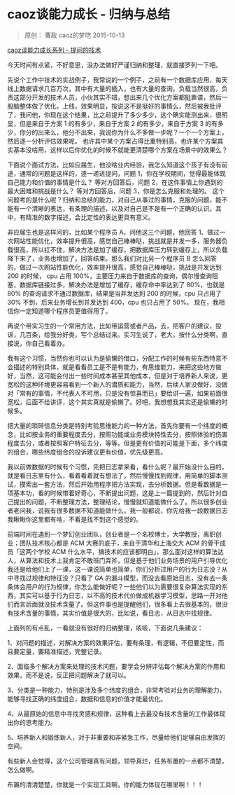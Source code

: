 # caoz谈能力成长 - 归纳与总结
> 原创： 曹政  caoz的梦呓  2015-10-13

[caoz谈能力成长系列 - 提问的技术](https://mp.weixin.qq.com/s?__biz=MzI0MjA1Mjg2Ng==&mid=209695455&idx=1&sn=4d9a296a87f9525907e1e58c85b0648b&scene=21#wechat_redirect)

今天时间有点紧，不好意思，没办法做好严谨归纳和整理，就直接罗列一下吧。

先说个工作中技术的实战例子，我常说的一个例子，之前有一个数据库应用，每天线上数据请求几百万次，其中有大量的插入，也有大量的查询。负载当然很高，负责这部分开发的技术人员，小伙其实不错，想出来几个优化方案都挺靠谱，然后一股脑整体做了优化，上线，效果明显，按说这不是挺好的事情么，然后被我批评了，我问他，你现在这个结果，比之前提升了多少多少，这个确实能测出来，很明显，但是来自于方案 1 的有多少，来自于方案 2 的有多少，来自于方案 3 的有多少，你分的出来么，他分不出来，我说你为什么不多做一步呢？一个一个方案上，然后逐一分析评估效果呢。 也许其中某个方案占得比重特别高，也许某个方案其实基本没啥用，这样以后你优化的时候不就能更清楚哪个方案在场景中的效果么？

下面说个面试方法，比如应届生，他没啥业内经验，我怎么知道这个孩子有没有前途，通常的问题是这样的，逐一递进提问，问题 1，你在学校期间，觉得最能体现自己能力和价值的事情是什么？ 等对方回答后，问题 2，在这件事情上你遇到的最大困难和挑战是什么？ 等对方回答后，问题 3，你是怎么克服和处理的。 这个问题考的是什么呢？归纳和总结的能力，对自己从事过的事情，克服的问题，能不能有一个清晰的表达，有条理的描述，以及对自己是不是有一个正确的认识。其中，有精准的数字描述，会比定性的表达更具有意义。

非应届生也是这样问的，比如某个程序员 A，问他这三个问题，他回答 1、做过一次网站性能优化，效率提升很高，感觉自己棒棒哒，挑战就是并发一多，服务器负载很高，所以扛不住，解决方法是加了缓存，把数据库压力转到缓存上，所以负载降下来了，业务也增加了，回答结束。那么我们对比另一个程序员 B 怎么回答的，做过一次网站性能优化，效率提升很高，感觉自己棒棒哒，挑战是并发达到 200 的时候， cpu 占用 100%，主要压力来自于数据库的查询，偶尔慢查询阻塞，数据库链接过多，解决办法是增加了缓存，缓存命中率达到了 80%，也就是 80% 的查询请求不通过数据库，结果是当并发达到 200 的时候，cpu 只占用了 30% 不到，后来业务增长到并发达到 400，cpu 也只占用了 50%。 现在，我相信你一定知道哪个程序员更值得用了。

再说个带实习生的一个常用方法，比如带运营或者产品，去，把客户的建议，投诉，几百条，给我分好类，写个总结过来。实习生说了，老大，按什么分类啊，直接说，你自己看着办。

我有这个习惯，当然你也可以认为是偷懒的借口，分配工作的时候有些东西特意不会描述的特别具体，就是看看员工是不是有能力，有思维能力，来把这些地方做好，当然，这可能会付出一些时间成本甚至其他成本，但是对于培养新人来说，更宽松的这种环境更容易看到一个新人的潜质和能力，当然，后续人家没做好，没做对「常有的事情，不代表人不可用，只是没有惊喜而已」要给讲一遍，如果前面很宽松，后面不给讲评，这个其实真就是偷懒了。好吧，我想想我其实还是偷懒的时候多。

把大量的琐碎信息分类是特别考验思维能力的一种方法，首先你要有一个纬度的概念，比如按业务的重要程度去分，按照功能或业务模块特性去分，按照体验的伤害程度去分，或者按照客户特征去分，等等。但是更有价值的可能是下面，多个纬度的组合，哪些纬度组合的投诉建议更有价值，优先级更高。

我以前做数据的时候有个习惯，先把日志拿来看，看什么呢？最开始没什么目的，就是看日志里有什么，看着看着就有想法了，然后慢慢找到规律，用简单的脚本测试，摸索出一套方法，然后开始用程序把方法实现，去分析数据。但是看数据是一项基本功，看的时候带着好奇心，不断提出问题，这是上一篇提到的，然后针对自己提出的问题，不断整理方法，整理结论，慢慢就知道能做什么了。所以很多创业者老问我，说我有很多数据不知道能做什么，我一般都说，你先给我一段数据日志我瞅瞅你这里都有啥，不看是找不到这个感觉的。

前端时间在遇到一个梦幻创业团队，创业者是一个名校博士，大学教授，离职创业；团队技术核心都是 ACM 大赛的底子，来自于清华和上海交大 ACM 的骨干成员「这两个学校 ACM 什么水平，搞技术的应该都明白」，那么面对这样的算法达人，从算法和技术上我肯定不敢班门弄斧，但是基于他们业务场景的用户引导优化我还是给他们上了一课，这一课说简单也简单，你们分析过用户的行为日志没？从中寻找过规律和特征没？只看了 GA 的漏斗模型，而没去看原始日志，没有去一条条体会用户的行为规律，你怎么能做好呢？一些他们以为需要很复杂算法实现的东西，其实可以基于行为日志，以不高的技术代价做成机器学习模型，思路一开对他们而言后面就没技术含量了。但这件事也是提醒他们，很多看上去很基本的，很没有技术含量的事情，其实价值是很大的，比如说，看日志，从日志中找规律。

上面列的有点乱，一看就没有很好的归纳整理，咳咳，下面说几条建议：

1、对问题的描述，对解决方案的效果评估，要有条理，有逻辑，不但要定性，而且要定量，要精准描述，完整记录。

2、面临多个解决方案来处理的技术问题，要学会分辨评估每个解决方案的作用和效果，而不是说，反正把问题解决了就可以。

3、分类是一种能力，特别是涉及多个纬度的组合，非常考验对业务的理解能力，能够寻找正确的纬度组合，数据和信息的价值才能最优化。

4、从最原始的信息中寻找灵感和规律，这种看上去最没有技术含量的工作最体现出你的思考能力。

5、培养新人和锻炼新人，对于非重要和非紧急工作，尽量给他们足够自由发挥的空间。

有些新人会觉得，这个公司管理真有问题，领导真烂，任务布置的一点都不清楚，怎么做啊。

布置的清清楚楚，你就是一个实现工具啊，你的能力体现在哪里啊！！！
